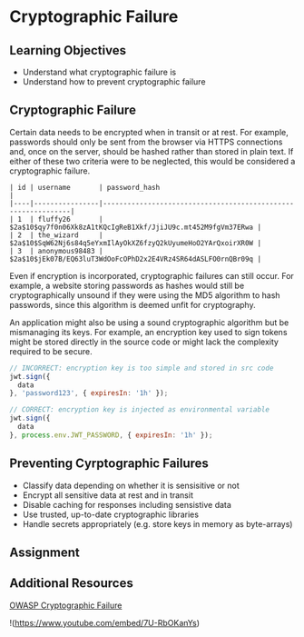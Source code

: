 # Cryptographic Failure

## Learning Objectives

* Understand what cryptographic failure is
* Understand how to prevent cryptographic failure

## Cryptographic Failure

Certain data needs to be encrypted when in transit or at rest. For example, passwords should only be sent from the browser via HTTPS connections and, once on the server, should be hashed rather than stored in plain text. If either of these two criteria were to be neglected, this would be considered a cryptographic failure.

```
| id | username       | password_hash                                                |
|----|----------------|--------------------------------------------------------------|
| 1  | fluffy26       | $2a$10$qy7f0n06Xk8zA1tKQcIgReB1Xkf/JjiJU9c.mt452M9fgVm37ERwa |
| 2  | the_wizard     | $2a$10$SqW62Nj6s84q5eYxmIlAyOkXZ6fzyQ2kUyumeHoO2YArQxoirXR0W |
| 3  | anonymous98483 | $2a$10$jEk07B/EQ63luT3WdOoFcOPhD2x2E4VRz4SR64dASLFO0rnQBr09q |
```

Even if encryption is incorporated, cryptographic failures can still occur. For example, a website storing passwords as hashes would still be cryptographically unsound if they were using the MD5 algorithm to hash passwords, since this algorithm is deemed unfit for cryptography. 

An application might also be using a sound cryptographic algorithm but be mismanaging its keys. For example, an encryption key used to sign tokens might be stored directly in the source code or might lack the complexity required to be secure.

```javascript
// INCORRECT: encryption key is too simple and stored in src code
jwt.sign({
  data
}, 'password123', { expiresIn: '1h' });
```

```javascript
// CORRECT: encryption key is injected as environmental variable
jwt.sign({
  data
}, process.env.JWT_PASSWORD, { expiresIn: '1h' });
```

## Preventing Cyrptographic Failures

- Classify data depending on whether it is sensisitive or not
- Encrypt all sensitive data at rest and in transit
- Disable caching for responses including sensistive data
- Use trusted, up-to-date cryptographic libraries
- Handle secrets appropriately (e.g. store keys in memory as byte-arrays)

## Assignment

## Additional Resources

[OWASP Cryptographic Failure](https://owasp.org/Top10/A02_2021-Cryptographic_Failures/)

!(https://www.youtube.com/embed/7U-RbOKanYs)